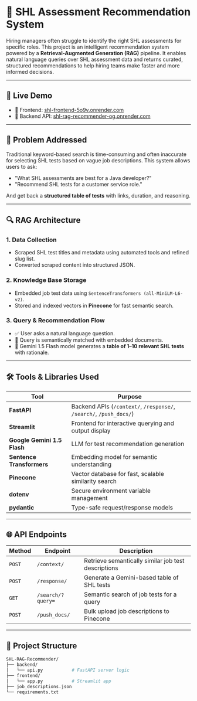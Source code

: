 # 🧠 SHL Assessment Recommendation System

Hiring managers often struggle to identify the right SHL assessments for specific roles. This project is an intelligent recommendation system powered by a **Retrieval-Augmented Generation (RAG)** pipeline. It enables natural language queries over SHL assessment data and returns curated, structured recommendations to help hiring teams make faster and more informed decisions.

---

## 🚀 Live Demo

- 🔗 Frontend: [shl-frontend-5o9v.onrender.com](https://shl-frontend-5o9v.onrender.com)
- 🔗 Backend API: [shl-rag-recommender-og.onrender.com](https://shl-rag-recommender-og.onrender.com)

---

## 🧠 Problem Addressed

Traditional keyword-based search is time-consuming and often inaccurate for selecting SHL tests based on vague job descriptions. This system allows users to ask:
- "What SHL assessments are best for a Java developer?"
- "Recommend SHL tests for a customer service role."

And get back a **structured table of tests** with links, duration, and reasoning.

---

## 🔍 RAG Architecture

### 1. Data Collection
- Scraped SHL test titles and metadata using automated tools and refined slug list.
- Converted scraped content into structured JSON.

### 2. Knowledge Base Storage
- Embedded job test data using `SentenceTransformers (all-MiniLM-L6-v2)`.
- Stored and indexed vectors in **Pinecone** for fast semantic search.

### 3. Query & Recommendation Flow
- ✅ User asks a natural language question.
- 🔎 Query is semantically matched with embedded documents.
- 💬 Gemini 1.5 Flash model generates a **table of 1–10 relevant SHL tests** with rationale.

---

## 🛠️ Tools & Libraries Used

| Tool | Purpose |
|------|---------|
| **FastAPI** | Backend APIs (`/context/`, `/response/`, `/search/`, `/push_docs/`) |
| **Streamlit** | Frontend for interactive querying and output display |
| **Google Gemini 1.5 Flash** | LLM for test recommendation generation |
| **Sentence Transformers** | Embedding model for semantic understanding |
| **Pinecone** | Vector database for fast, scalable similarity search |
| **dotenv** | Secure environment variable management |
| **pydantic** | Type-safe request/response models |

---

## 🌐 API Endpoints

| Method | Endpoint | Description |
|--------|----------|-------------|
| `POST` | `/context/` | Retrieve semantically similar job test descriptions |
| `POST` | `/response/` | Generate a Gemini-based table of SHL tests |
| `GET`  | `/search/?query=` | Semantic search of job tests for a query |
| `POST` | `/push_docs/` | Bulk upload job descriptions to Pinecone |

---

## 📁 Project Structure

```bash
SHL-RAG-Recommender/
├── backend/
│   └── api.py           # FastAPI server logic
├── frontend/
│   └── app.py           # Streamlit app
├── job_descriptions.json
└── requirements.txt
